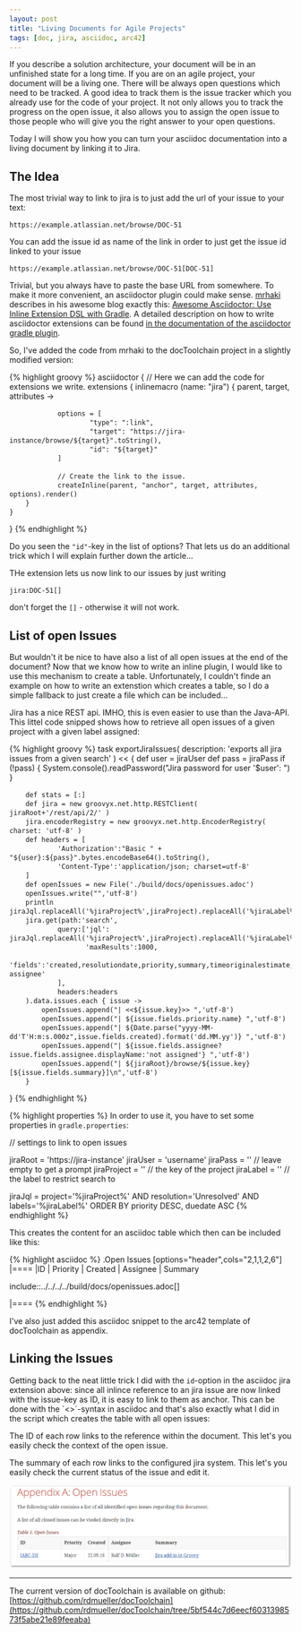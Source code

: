 ```yaml
---
layout: post
title: "Living Documents for Agile Projects"
tags: [doc, jira, asciidoc, arc42]
---
```


If you describe a solution architecture, your document will be in an unfinished state for a long time. If you are on an agile project, your document will be a living one. There will be always open questions which need to be tracked. A good idea to track them is the issue tracker which you already use for the code of your project. It not only allows you to track the progress on the open issue, it also allows you to assign the open issue to those people who will give you the right answer to your open questions.

Today I will show you how you can turn your asciidoc documentation into a living document by linking it to Jira.

## The Idea

The most trivial way to link to jira is to just add the url of your issue to your text:

    https://example.atlassian.net/browse/DOC-51

You can add the issue id as name of the link in order to just get the issue id linked to your issue

    https://example.atlassian.net/browse/DOC-51[DOC-51]
    
Trivial, but you always have to paste the base URL from somewhere. To make it more convenient, an asciidoctor plugin could make sense. [mrhaki](https://twitter.com/mrhaki) describes in his awesome blog exactly this: [Awesome Asciidoctor: Use Inline Extension DSL with Gradle](http://mrhaki.blogspot.de/2015/03/awesome-asciidoctor-use-inline.html). A detailed description on how to write asciidoctor extensions can be found [in the documentation of the asciidoctor gradle plugin](http://asciidoctor.org/docs/asciidoctor-gradle-plugin/#adding-custom-extensions).

So, I've added the code from mrhaki to the docToolchain project in a slightly modified version:

{% highlight groovy %}
asciidoctor {
    // Here we can add the code for extensions we write.
    extensions {
        inlinemacro (name: "jira") {
            parent, target, attributes ->

                options = [
                        "type": ":link",
                        "target": "https://jira-instance/browse/${target}".toString(),
                        "id": "${target}"
                ]

                // Create the link to the issue.
                createInline(parent, "anchor", target, attributes, options).render()
        }
    }
}
{% endhighlight %}

Do you seen the `"id"`-key in the list of options? That lets us do an additional trick which I will explain further down the article...

THe extension lets us now link to our issues by just writing

    jira:DOC-51[]
    
don't forget the `[]` - otherwise it will not work.

## List of open Issues

But wouldn't it be nice to have also a list of all open issues at the end of the document? Now that we know how to write an inline plugin, I would like to use this mechanism to create a table. Unfortunately, I couldn't finde an example on how to write an extenstion which creates a table, so I do a simple fallback to just create a file which can be included...

Jira has a nice REST api. IMHO, this is even easier to use than the Java-API. This littel code snipped shows how to retrieve all open issues of a given project with a given label assigned:

{% highlight groovy %}
task exportJiraIssues(
        description: 'exports all jira issues from a given search'
) << {
        def user = jiraUser
        def pass = jiraPass
        if (!pass) {
            System.console().readPassword("Jira password for user '$user': ")
        }

        def stats = [:]
        def jira = new groovyx.net.http.RESTClient( jiraRoot+'/rest/api/2/' )
        jira.encoderRegistry = new groovyx.net.http.EncoderRegistry( charset: 'utf-8' )
        def headers = [
                'Authorization':"Basic " + "${user}:${pass}".bytes.encodeBase64().toString(),
                'Content-Type':'application/json; charset=utf-8'
        ]
        def openIssues = new File('./build/docs/openissues.adoc')
        openIssues.write("",'utf-8')
        println jiraJql.replaceAll('%jiraProject%',jiraProject).replaceAll('%jiraLabel%',jiraLabel)
        jira.get(path:'search',
                query:['jql': jiraJql.replaceAll('%jiraProject%',jiraProject).replaceAll('%jiraLabel%',jiraLabel),
                       'maxResults':1000,
                       'fields':'created,resolutiondate,priority,summary,timeoriginalestimate, assignee'
                ],
                headers:headers
        ).data.issues.each { issue ->
            openIssues.append("| <<${issue.key}>> ",'utf-8')
            openIssues.append("| ${issue.fields.priority.name} ",'utf-8')
            openIssues.append("| ${Date.parse("yyyy-MM-dd'T'H:m:s.000z",issue.fields.created).format('dd.MM.yy')} ",'utf-8')
            openIssues.append("| ${issue.fields.assignee?issue.fields.assignee.displayName:'not assigned'} ",'utf-8')
            openIssues.append("| ${jiraRoot}/browse/${issue.key}[${issue.fields.summary}]\n",'utf-8')
        }

}
{% endhighlight %}

{% highlight properties %}
In order to use it, you have to set some properties in `gradle.properties`:

// settings to link to open issues

jiraRoot = 'https://jira-instance'
jiraUser = 'username'
jiraPass = '' // leave empty to get a prompt
jiraProject = '' // the key of the project
jiraLabel = '' // the label to restrict search to

jiraJql  = project='%jiraProject%' AND resolution='Unresolved' AND labels='%jiraLabel%' ORDER BY priority DESC, duedate ASC
{% endhighlight %}

This creates the content for an asciidoc table which then can be included like this:

{% highlight asciidoc %}
.Open Issues
[options="header",cols="2,1,1,2,6"]
|====
|ID | Priority | Created | Assignee | Summary

include::../../../../build/docs/openissues.adoc[]

|====
{% endhighlight %}

I've also just added this asciidoc snippet to the arc42 template of docToolchain as appendix.

## Linking the Issues

Getting back to the neat little trick I did with the `id`-option in the asciidoc jira extension above: since all inlince reference to an jira issue are now linked with the issue-key as ID, it is easy to link to them as anchor. This can be done with the ´<<anchor-id>>´-syntax in asciidoc and that's also exactly what I did in the script which creates the table with all open issues:

The ID of each row links to the reference within the document. This let's you easily check the context of the open issue.

The summary of each row links to the configured jira system. This let's you easily check the current status of the issue and edit it.

<div> <img src="../images/jira-open-issues.png" style="max-width: 100%" /> </div> 

----

The current version of docToolchain is available on github: [https://github.com/rdmueller/docToolchain](https://github.com/rdmueller/docToolchain/tree/5bf544c7d6eecf6031398573f5abe21e89feeaba)
